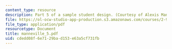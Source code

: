 ```yaml
---
content_type: resource
description: Part 5 of a sample student design. (Courtesy of Alexis Manneville.)
file: https://ol-ocw-studio-app-production.s3.amazonaws.com/courses/2-996-sailing-yacht-design-13-734-fall-2003/cdedd08f6e7129bad153e63a5cf731fb_manneville_5.pdf
file_type: application/pdf
resourcetype: Document
title: manneville_5.pdf
uid: cdedd08f-6e71-29ba-d153-e63a5cf731fb
---
```

